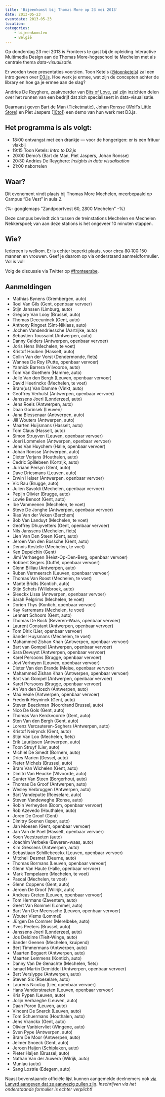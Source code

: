 ```yaml
---
title: 'Bijeenkomst bij Thomas More op 23 mei 2013'
date: 2013-05-23
eventdate: 2013-05-23
location:
categories:
    - bijeenkomsten 
    - België
---
```


Op donderdag 23 mei 2013 is Fronteers te gast bij de opleiding Interactive Multimedia Design aan de Thomas More-hogeschool te Mechelen met als centrale thema _data-visualisatie_.

Er worden twee presentaties voorzien. Toon Ketels ([@toonketels](https://twitter.com/toonketels)) zal een intro geven over [D3.js](http://d3js.org/). Hoe werk je ermee, wat zijn de concepten achter de library en hoe ga je ermee aan de slag?

Andries De Reyghere, zaakvoerder van [Bits of Love](http://www.bitsoflove.be/), zal zijn inzichten delen over het runnen van een bedrijf dat zich specialiseert in data-visualisatie.

Daarnaast geven Bart de Man ([Ticketmatic](http://www.ticketmatic.com/)), Johan Ronsse ([Wolf’s Little Store](http://wolfslittlestore.be/)) en Piet Jaspers ([10to1](http://10to1.be/)) een demo van hun werk met D3.js.

## Het programma is als volgt:

-   18:00 ontvangst met een drankje — voor de hongerigen: er is een frituur vlakbij
-   19:15 Toon Ketels: _Intro to D3.js_
-   20:00 Demo’s (Bart de Man, Piet Jaspers, Johan Ronsse)
-   20:30 Andries De Reyghere: _Insights in data visualisation_
-   21:00 naborrelen

## Waar?

Dit evenement vindt plaats bij Thomas More Mechelen, meerbepaald op Campus “De Vest” in aula 2.

{%- googlemaps "Zandpoortvest 60, 2800 Mechelen" -%}

Deze campus bevindt zich tussen de treinstations Mechelen en Mechelen Nekkerspoel; van aan deze stations is het ongeveer 10 minuten stappen.

## Wie?

Iedereen is welkom. Er is echter beperkt plaats, voor circa <strike>80 100</strike> 150 mannen en vrouwen. Geef je daarom op via onderstaand aanmeldformulier. Vol is vol!

Volg de discussie via Twitter op [#fronteersbe](https://twitter.com/search?q=%23fronteersbe).

## Aanmeldingen

-   Mathias Bynens (Grembergen, auto)
-   Roel Van Gils (Gent, openbaar vervoer)
-   Stijn Janssen (Limburg, auto)
-   Gregory Van Looy (Brussel, auto)
-   Thomas Deceuninck (Gent, auto)
-   Anthony Ringoet (Sint-Niklaas, auto)
-   Jochen Vandendriessche (Aartrijke, auto)
-   Sebastien Toussaint (Antwerpen, auto)
-   Danny Calders (Antwerpen, openbaar vervoer)
-   Joris Hens (Mechelen, te voet)
-   Kristof Houben (Hasselt, auto)
-   Collin Van der Vorst (Dendermonde, fiets)
-   Wannes De Roy (Putte, openbaar vervoer)
-   Yannick Barrera (Vilvoorde, auto)
-   Tom Van Goethem (Hamme, auto)
-   Jelle Van den Bergh (Leuven, openbaar vervoer)
-   David Heerinckx (Mechelen, te voet)
-   Bram(us) Van Damme (Vinkt, auto)
-   Geoffrey Verhulst (Antwerpen, openbaar vervoer)
-   Janssens Joeri (Londerzeel, auto)
-   Jens Roels (Antwerpen, auto)
-   Daan Gorinsek (Leuven)
-   Jana Blessenaar (Antwerpen, auto)
-   Jill Wouters (Antwerpen, auto)
-   Maarten Huijsmans (Hasselt, auto)
-   Tom Claus (Hasselt, auto)
-   Simon Struyven (Leuven, openbaar vervoer)
-   Joeri Lommelen (Antwerpen, openbaar vervoer)
-   Jens Van Huychem (Halle, openbaar vervoer)
-   Johan Ronsse (Antwerpen, auto)
-   Dieter Verjans (Houthalen, auto)
-   Cedric Spillebeen (Kortrijk, auto)
-   Jurriaan Persyn (Gent, auto)
-   Dave Driesmans (Leuven, auto)
-   Erwin Heiser (Antwerpen, openbaar vervoer)
-   Vic Rau (Brugge, auto)
-   Julien Savoldi (Mechelen, openbaar vervoer)
-   Pepijn Olivier (Brugge, auto)
-   Lowie Benoot (Gent, auto)
-   Ibe Vanmeenen (Mechelen, te voet)
-   Steve De Jonghe (Antwerpen, openbaar vervoer)
-   Rias Van der Veken (Berchem)
-   Bob Van Landuyt (Mechelen, te voet)
-   Geoffrey Dhuyvetters (Gent, openbaar vervoer)
-   Nils Janssens (Mechelen, fiets)
-   Lien Van Den Steen (Gent, auto)
-   Jeroen Van den Bossche (Gent, auto)
-   Dennis Kestelle (Mechelen, te voet)
-   Ken Depelchin (Gent)
-   Jimi Verhaegen (Heist-Op-Den-Berg, openbaar vervoer)
-   Robbert Segers (Duffel, openbaar vervoer)
-   Glenn Billiau (Antwerpen, auto)
-   Ruben Vermeersch (Leuven, openbaar vervoer)
-   Thomas Van Roost (Mechelen, te voet)
-   Mante Bridts (Kontich, auto)
-   Stijn Schets (Willebroek, auto)
-   Sleeckx Lissa (Antwerpen, openbaar vervoer)
-   Sarah Pelgrims (Mechelen, te voet)
-   Dorien Thys (Kontich, openbaar vervoer)
-   Kay Karremans (Mechelen, te voet)
-   Lennart Schoors (Gent, auto)
-   Thomas De Bock (Beveren-Waas, openbaar vervoer)
-   Laurent Constant (Antwerpen, openbaar vervoer)
-   Tom Dirix (Lier, openbaar vervoer)
-   Sander Huysmans (Mechelen, te voet)
-   Mahammed Zishan Khan (Antwerpen, openbaar vervoer)
-   Bart van Gompel (Antwerpen, openbaar vervoer)
-   Sara Devuyst (Antwerpen, openbaar vervoer)
-   Karel Persoons (Brugge, openbaar vervoer)
-   Jovi Verheyen (Leuven, openbaar vervoer)
-   Dieter Van den Brande (Meise, openbaar vervoer)
-   Mahammed Zishan Khan (Antwerpen, openbaar vervoer)
-   Bart van Gompel (Antwerpen, openbaar vervoer)
-   Karel Persoons (Brugge, openbaar vervoer)
-   An Van den Bosch (Antwerpen, auto)
-   Max Veale (Antwerpen, openbaar vervoer)
-   Frederik Heyninck (Gent, auto)
-   Steven Beeckman (Noordrand Brussel, auto)
-   Nico De Gols (Gent, auto)
-   Thomas Van Kerckvoorde (Gent, auto)
-   Sten Van den Bergh (Gent, auto)
-   Lorenz Vercauteren-Seghers (Antwerpen, auto)
-   Kristof Neirynck (Gent, auto)
-   Stijn Van Loo (Mechelen, fiets)
-   Erik Laurijssen (Antwerpen, auto)
-   Toon Struyf (Lier, auto)
-   Michiel De Smedt (Bornem, auto)
-   Dries Marien (Dessel, auto)
-   Pieter Michels (Brussel, auto)
-   Bram Van Wichelen (Gent, auto)
-   Dimitri Van Heucke (Vilvoorde, auto)
-   Gunter Van Steen (Borgerhout, auto)
-   Thomas De Groof (Antwerpen, auto)
-   Wesley Verbruggen (Antwerpen, auto)
-   Bart Vandeputte (Roeselare, auto)
-   Steven Vandeweghe (Ronse, auto)
-   Robin Verheyden (Boom, openbaar vervoer)
-   Rob Azevedo (Houthalen, auto)
-   Joren De Groof (Gent)
-   Dimitry Soenen (Ieper, auto)
-   Jan Moesen (Gent, openbaar vervoer)
-   Jan Van de Poel (Hasselt, openbaar vervoer)
-   Koen Veestraeten (auto)
-   Joachim Verbeke (Beveren-waas, auto)
-   Kim Gressens (Antwerpen, auto)
-   Sebastiaan Schillebeeckx (Leuven, openbaar vervoer)
-   Mitchell Desmet (Deurne, auto)
-   Thomas Bormans (Leuven, openbaar vervoer)
-   Glenn Van Haute (Halle, openbaar vervoer)
-   Mark Tempelaere (Mechelen, te voet)
-   Pascal (Mechelen, te voet)
-   Glenn Coppens (Gent, auto)
-   Jeroen De Groof (Wilrijk, auto)
-   Andreas Creten (Leuven, openbaar vervoer)
-   Tom Hermans (Zaventem, auto)
-   Geert Van Bommel (Lommel, auto)
-   Bart Van Der Meerssche (Leuven, openbaar vervoer)
-   Wouter Vlems (Lommel)
-   Jürgen De Commer (Merelbeke, auto)
-   Yves Peeters (Brussel, auto)
-   Janssens Joeri (Londerzeel, auto)
-   Jos Deldime (Tielt-Winge, auto)
-   Sander Geenen (Mechelen, kruipend)
-   Bert Timmermans (Antwerpen, auto)
-   Maarten Bogaert (Antwerpen, auto)
-   Maarten Lemmens (Kontich, auto)
-   Danny Van De Genachte (Mechelen, fiets)
-   Ismael Martin Demiddel (Antwerpen, openbaar vervoer)
-   Bert Verslyppe (Antwerpen, auto)
-   Steven Six (Roeselare, auto)
-   Laurens Nicolay (Lier, openbaar vervoer)
-   Hans Vanderstraeten (Leuven, openbaar vervoer)
-   Kris Pypen (Leuven, auto)
-   Jolijn Verhaeghe (Leuven, auto)
-   Daan Poron (Leuven, auto)
-   Vincent De Snerck (Leuven, auto)
-   Tom Schuermans (Houthalen, auto)
-   Jens Vranckx (Gent, auto)
-   Olivier Vanbiervliet (Wingene, auto)
-   Sven Pype (Antwerpen, auto)
-   Bram De Moor (Antwerpen, auto)
-   Jelmer Snoeck (Gent, auto)
-   Jeroen Haijen (Schiplaken, auto)
-   Pieter Haijen (Brussel, auto)
-   Nathan Van der Auwera (Wilrijk, auto)
-   Munlau (auto)
-   Sang Lostrie (Edegem, auto)

Naast bovenstaande officiële lijst kunnen aangemelde deelnemers ook [via Lanyrd aangeven dat ze aanwezig zullen zijn](http://lanyrd.com/cpgyy). _Inschrijven via het onderstaande formulier is echter verplicht!_
